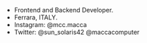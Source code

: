 - Frontend and Backend Developer.
- Ferrara, ITALY.
- Instagram: @mcc.macca
- Twitter: @sun_solaris42 @maccacomputer
